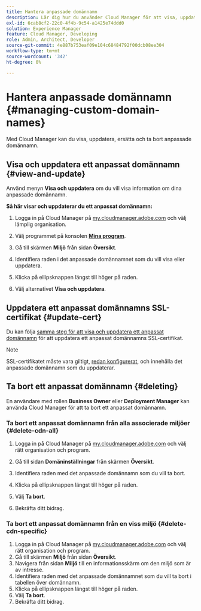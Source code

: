```yaml
---
title: Hantera anpassade domännamn
description: Lär dig hur du använder Cloud Manager för att visa, uppdatera, ersätta och ta bort anpassade domännamn.
exl-id: 6cab8cf2-22c0-4f4b-9c54-a1425e74ddd0
solution: Experience Manager
feature: Cloud Manager, Developing
role: Admin, Architect, Developer
source-git-commit: 4e887b753eaf09e104c68484792f00dcb08ee304
workflow-type: tm+mt
source-wordcount: '342'
ht-degree: 0%

---
```



# Hantera anpassade domännamn {#managing-custom-domain-names}

Med Cloud Manager kan du visa, uppdatera, ersätta och ta bort anpassade domännamn.

## Visa och uppdatera ett anpassat domännamn {#view-and-update}

Använd menyn **Visa och uppdatera** om du vill visa information om dina anpassade domännamn.

**Så här visar och uppdaterar du ett anpassat domännamn:**

1. Logga in på Cloud Manager på [my.cloudmanager.adobe.com](https://my.cloudmanager.adobe.com/) och välj lämplig organisation.

1. Välj programmet på konsolen **[Mina program](/help/implementing/cloud-manager/navigation.md#my-programs)**.

1. Gå till skärmen **Miljö** från sidan **Översikt**.

1. Identifiera raden i det anpassade domännamnet som du vill visa eller uppdatera.

1. Klicka på ellipsknappen längst till höger på raden.

1. Välj alternativet **Visa och uppdatera**.

## Uppdatera ett anpassat domännamns SSL-certifikat {#update-cert}

Du kan följa [samma steg för att visa och uppdatera ett anpassat domännamn](#view-and-update) för att uppdatera ett anpassat domännamns SSL-certifikat.

>[!NOTE]
>
>SSL-certifikatet måste vara giltigt, [redan konfigurerat](/help/implementing/cloud-manager/managing-ssl-certifications/introduction.md), och innehålla det anpassade domännamn som du uppdaterar.

## Ta bort ett anpassat domännamn {#deleting}

En användare med rollen **Business Owner** eller **Deployment Manager** kan använda Cloud Manager för att ta bort ett anpassat domännamn.

### Ta bort ett anpassat domännamn från alla associerade miljöer {#delete-cdn-all}

1. Logga in på Cloud Manager på [my.cloudmanager.adobe.com](https://my.cloudmanager.adobe.com/) och välj rätt organisation och program.

1. Gå till sidan **Domäninställningar** från skärmen **Översikt**.

1. Identifiera raden med det anpassade domännamn som du vill ta bort.

1. Klicka på ellipsknappen längst till höger på raden.

1. Välj **Ta bort**.

1. Bekräfta ditt bidrag.

### Ta bort ett anpassat domännamn från en viss miljö {#delete-cdn-specific}

1. Logga in på Cloud Manager på [my.cloudmanager.adobe.com](https://my.cloudmanager.adobe.com/) och välj rätt organisation och program.
1. Gå till skärmen **Miljö** från sidan **Översikt**.
1. Navigera från sidan **Miljö** till en informationsskärm om den miljö som är av intresse.
1. Identifiera raden med det anpassade domännamnet som du vill ta bort i tabellen över domännamn.
1. Klicka på ellipsknappen längst till höger på raden.
1. Välj **Ta bort**.
1. Bekräfta ditt bidrag.
